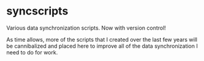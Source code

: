 syncscripts
===========

Various data synchronization scripts. Now with version control!

As time allows, more of the scripts that I created over the last few years will be cannibalized and placed here to improve all of the data synchronization I need to do for work.
